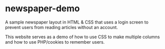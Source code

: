 # newspaper-demo
A sample newspaper layout in HTML &amp; CSS that uses a login screen to prevent users from reading articles without an account.

This website serves as a demo of how to use CSS to make multiple columns and how to use PHP/cookies to remember users.

